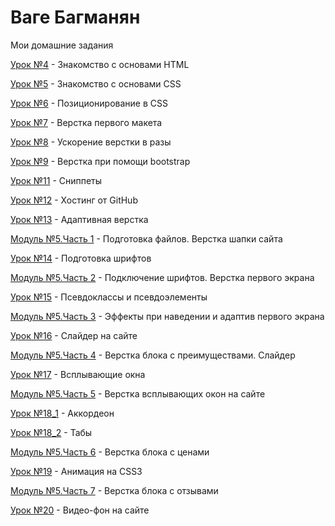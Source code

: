 # Ваге Багманян
Мои домашние задания

[Урок №4](https://bagmaco.github.io/Lesson_4/ "Моя готовая домашка") - Знакомство с основами HTML

[Урок №5](https://bagmaco.github.io/Lesson_5/ "Моя готовая домашка") - Знакомство с основами CSS

[Урок №6](BagmaCo.github.io/Lesson_6/ "Моя готовая домашка") - Позиционирование в CSS

[Урок №7](BagmaCo.github.io/Lesson_7/SRC/ "Моя готовая домашка") - Верстка первого макета

[Урок №8](BagmaCo.github.io/Lesson_8/SRC/ "Моя готовая домашка") - Ускорение верстки в разы

[Урок №9](BagmaCo.github.io/Lesson_9/SRC/ "Моя готовая домашка") - Верстка при помощи bootstrap



[Урок №11](BagmaCo.github.io/Lesson_11/ "Моя готовая домашка") - Сниппеты

[Урок №12](BagmaCo.github.io/Lesson_12/ "Моя готовая домашка") - Хостинг от GitHub

[Урок №13](BagmaCo.github.io/Lesson_13/ "Моя готовая домашка") - Адаптивная верстка

[Модуль №5.Часть 1](BagmaCo.github.io/Modul_5_practice_1/ "Моя готовая домашка") - Подготовка файлов. Верстка шапки сайта

[Урок №14](BagmaCo.github.io/Lesson_14/ "Моя готовая домашка") - Подготовка шрифтов

[Модуль №5.Часть 2](BagmaCo.github.io/Modul_5_practice_2/ "Моя готовая домашка") - Подключение шрифтов. Верстка первого экрана

[Урок №15](BagmaCo.github.io/Lesson_15/ "Моя готовая домашка") - Псевдоклассы и псевдоэлементы

[Модуль №5.Часть 3](BagmaCo.github.io/Modul_5_practice_3/ "Моя готовая домашка") - Эффекты при наведении и адаптив первого экрана

[Урок №16](BagmaCo.github.io/Lesson_16/ "Моя готовая домашка") - Слайдер на сайте

[Модуль №5.Часть 4](BagmaCo.github.io/Modul_5_practice_4/ "Моя готовая домашка") - Верстка блока с преимуществами. Слайдер

[Урок №17](BagmaCo.github.io/Lesson_17/ "Моя готовая домашка") - Всплывающие окна

[Модуль №5.Часть 5](BagmaCo.github.io/Modul_5_practice_5/src/ "Моя готовая домашка") - Верстка всплывающих окон на сайте

[Урок №18_1](BagmaCo.github.io/Lesson_18_part_1/ "Моя готовая домашка") - Аккордеон

[Урок №18_2](BagmaCo.github.io/Lesson_18_part_2/ "Моя готовая домашка") - Табы

[Модуль №5.Часть 6](BagmaCo.github.io/modul_5_practice_6/src/ "Моя готовая домашка") - Верстка блока с ценами

[Урок №19](BagmaCo.github.io/lesson_19/ "Моя готовая домашка") - Анимация на CSS3

[Модуль №5.Часть 7](BagmaCo.github.io/Modul_5_practice_7/ "Моя готовая домашка") - Верстка блока с отзывами

[Урок №20](BagmaCo.github.io/Lesson_20/ "Моя готовая домашка") - Видео-фон на сайте
